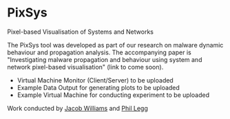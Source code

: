 # PixSys
Pixel-based Visualisation of Systems and Networks

The PixSys tool was developed as part of our research on malware dynamic behaviour and propagation analysis. The accompanying paper is "Investigating malware propagation and behaviour using system and network pixel-based visualisation" (link to come soon).

- Virtual Machine Monitor (Client/Server) to be uploaded
- Example Data Output for generating plots to be uploaded
- Example Virtual Machine for conducting experiment to be uploaded

Work conducted by <a href="https://github.com/snoozyrests">Jacob Williams</a> and <a href="http://plegg.me.uk">Phil Legg</a>

